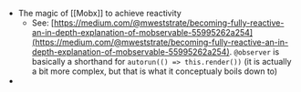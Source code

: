 - The magic of [[Mobx]] to achieve reactivity
	- See: [https://medium.com/@mweststrate/becoming-fully-reactive-an-in-depth-explanation-of-mobservable-55995262a254](https://medium.com/@mweststrate/becoming-fully-reactive-an-in-depth-explanation-of-mobservable-55995262a254). `@observer` is basically a shorthand for `autorun(() => this.render())` (it is actually a bit more complex, but that is what it conceptualy boils down to)
-